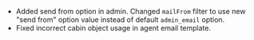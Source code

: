 * Added send from option in admin. Changed `mailFrom` filter to use new "send from" option value instead of default `admin_email` option.
* Fixed incorrect cabin object usage in agent email template.